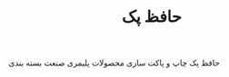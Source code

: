 ﻿---
layout: post
title: حافظ پک
name_en: hafezpack
company_slug: hafezpack
logo: 
cover: 
company_count:
founded:
location: ""
total_review: 
total_interview: 
salary_avg: 
salary_min: 
salary_max: 
rate: 
view_count: 
industry: تولید و صنایع
city: تهران, تهران
size_en: S
size: 11-50 نفر
site: https://www.hafezpack.ir/
---

حافظ پک چاپ و پاکت سازی محصولات پلیمری صنعت بسته بندی